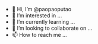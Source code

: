 - 👋 Hi, I’m @paopaoputao
- 👀 I’m interested in ...
- 🌱 I’m currently learning ...
- 💞️ I’m looking to collaborate on ...
- 📫 How to reach me ...

<!---
paopaoputao/paopaoputao is a ✨ special ✨ repository because its `README.md` (this file) appears on your GitHub profile.
You can click the Preview link to take a look at your changes.
--->

